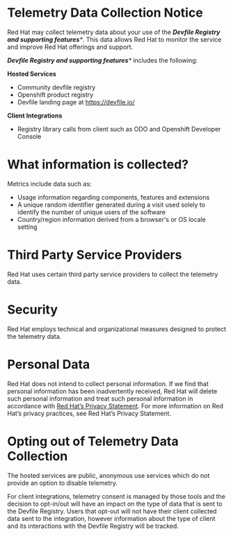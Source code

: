 # Telemetry Data Collection Notice

Red Hat may collect telemetry data about your use of the _**Devfile Registry and supporting features***_. This data allows Red Hat to monitor the service and improve Red Hat offerings and support.

_**Devfile Registry and supporting features***_ includes the following:

**Hosted Services**
* Community devfile registry
* Openshift product registry
* Devfile landing page at https://devfile.io/

**Client Integrations**
* Registry library calls from client such as ODO and Openshift Developer Console

# What information is collected?

Metrics include data such as:

* Usage information regarding components, features and extensions
* A unique random identifier generated during a visit used solely to identify the number of unique users of the software
* Country/region information derived from a browser's or OS locale setting

# Third Party Service Providers

Red Hat uses certain third party service providers to collect the telemetry data.

# Security

Red Hat employs technical and organizational measures designed to protect the telemetry data.

# Personal Data

Red Hat does not intend to collect personal information. If we find that personal information has been inadvertently received, Red Hat will delete such personal information and treat such personal information in accordance with [Red Hat’s Privacy Statement](https://www.redhat.com/en/about/privacy-policy). For more information on Red Hat’s privacy practices, see Red Hat’s Privacy Statement.

# Opting out of Telemetry Data Collection

The hosted services are public, anonymous use services which do not provide an option to disable telemetry.

For client integrations, telemetry consent is managed by those tools and the decision to opt-in/out will have an impact on the type of data that is sent to the Devfile Registry.
Users that opt-out will not have their client collected data sent to the integration, however information about the type of client and its interactions with the Devfile Registry will be tracked.

